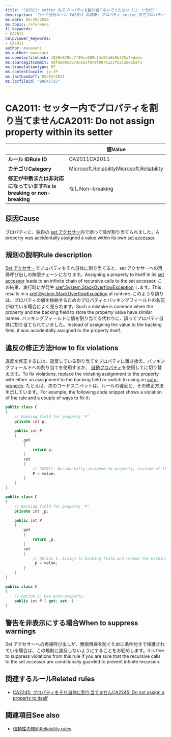 ```yaml
---
title: 'CA2011: setter 内でプロパティを割り当てないでください (コード分析)'
description: 'コード分析ルール CA2011 の詳細: プロパティ setter 内でプロパティを割り当てない'
ms.date: 04/29/2020
ms.topic: reference
f1_keywords:
- CA2011
helpviewer_keywords:
- CA2011
author: mavasani
ms.author: mavasani
ms.openlocfilehash: 1839e829ec7f99cc089cf3c07a6b9b375a7edabe
ms.sourcegitcommit: 4df8e005c074ceb1f978f007b222fe253be2baf3
ms.translationtype: MT
ms.contentlocale: ja-JP
ms.lasthandoff: 02/04/2021
ms.locfileid: "99545725"
---
```

# <a name="ca2011-do-not-assign-property-within-its-setter"></a><span data-ttu-id="0a342-103">CA2011: セッター内でプロパティを割り当てません</span><span class="sxs-lookup"><span data-stu-id="0a342-103">CA2011: Do not assign property within its setter</span></span>

| | <span data-ttu-id="0a342-104">値</span><span class="sxs-lookup"><span data-stu-id="0a342-104">Value</span></span> |
|-|-|
| <span data-ttu-id="0a342-105">**ルール ID**</span><span class="sxs-lookup"><span data-stu-id="0a342-105">**Rule ID**</span></span> |<span data-ttu-id="0a342-106">CA2011</span><span class="sxs-lookup"><span data-stu-id="0a342-106">CA2011</span></span>|
| <span data-ttu-id="0a342-107">**カテゴリ**</span><span class="sxs-lookup"><span data-stu-id="0a342-107">**Category**</span></span> |[<span data-ttu-id="0a342-108">Microsoft.Reliability</span><span class="sxs-lookup"><span data-stu-id="0a342-108">Microsoft.Reliability</span></span>](reliability-warnings.md)|
| <span data-ttu-id="0a342-109">**修正が中断または非対応になっています**</span><span class="sxs-lookup"><span data-stu-id="0a342-109">**Fix is breaking or non-breaking**</span></span> |<span data-ttu-id="0a342-110">なし</span><span class="sxs-lookup"><span data-stu-id="0a342-110">Non-breaking</span></span>|

## <a name="cause"></a><span data-ttu-id="0a342-111">原因</span><span class="sxs-lookup"><span data-stu-id="0a342-111">Cause</span></span>

<span data-ttu-id="0a342-112">プロパティに、独自の [set アクセサー](../../../csharp/programming-guide/classes-and-structs/using-properties.md#the-set-accessor)内で誤って値が割り当てられました。</span><span class="sxs-lookup"><span data-stu-id="0a342-112">A property was accidentally assigned a value within its own [set accessor](../../../csharp/programming-guide/classes-and-structs/using-properties.md#the-set-accessor).</span></span>

## <a name="rule-description"></a><span data-ttu-id="0a342-113">規則の説明</span><span class="sxs-lookup"><span data-stu-id="0a342-113">Rule description</span></span>

<span data-ttu-id="0a342-114">[Set アクセサー](../../../csharp/programming-guide/classes-and-structs/using-properties.md#the-set-accessor)でプロパティをそれ自体に割り当てると、set アクセサーへの再帰呼び出しの無限チェーンになります。</span><span class="sxs-lookup"><span data-stu-id="0a342-114">Assigning a property to itself in its [set accessor](../../../csharp/programming-guide/classes-and-structs/using-properties.md#the-set-accessor) leads to an infinite chain of recursive calls to the set accessor.</span></span> <span data-ttu-id="0a342-115">この結果、実行時にが発生 <xref:System.StackOverflowException> します。</span><span class="sxs-lookup"><span data-stu-id="0a342-115">This results in a <xref:System.StackOverflowException> at runtime.</span></span> <span data-ttu-id="0a342-116">このような誤りは、プロパティの値を格納するためのプロパティとバッキングフィールドの名前が似ている場合によく見られます。</span><span class="sxs-lookup"><span data-stu-id="0a342-116">Such a mistake is common when the property and the backing field to store the property value have similar names.</span></span> <span data-ttu-id="0a342-117">バッキングフィールドに値を割り当てる代わりに、誤ってプロパティ自体に割り当てられていました。</span><span class="sxs-lookup"><span data-stu-id="0a342-117">Instead of assigning the value to the backing field, it was accidentally assigned to the property itself.</span></span>

## <a name="how-to-fix-violations"></a><span data-ttu-id="0a342-118">違反の修正方法</span><span class="sxs-lookup"><span data-stu-id="0a342-118">How to fix violations</span></span>

<span data-ttu-id="0a342-119">違反を修正するには、違反している割り当てをプロパティに置き換え、バッキングフィールドへの割り当てを使用するか、 [自動プロパティ](../../../csharp/programming-guide/classes-and-structs/auto-implemented-properties.md)を使用してに切り替えます。</span><span class="sxs-lookup"><span data-stu-id="0a342-119">To fix violations, replace the violating assignment to the property with either an assignment to the backing field or switch to using an [auto-property](../../../csharp/programming-guide/classes-and-structs/auto-implemented-properties.md).</span></span> <span data-ttu-id="0a342-120">たとえば、次のコードスニペットは、ルールの違反と、その修正方法を示しています。</span><span class="sxs-lookup"><span data-stu-id="0a342-120">For example, the following code snippet shows a violation of the rule and a couple of ways to fix it:</span></span>

```csharp
public class C
{
    // Backing field for property 'P'
    private int p;

    public int P
    {
        get
        {
            return p;
        }
        set
        {
            // CA2011: Accidentally assigned to property, instead of the backing field.
            P = value;
        }
    }
}
```

```csharp
public class C
{
    // Backing field for property 'P'
    private int _p;

    public int P
    {
        get
        {
            return _p;
        }
        set
        {
            // Option 1: Assign to backing field and rename the backing field for clarity.
            _p = value;
        }
    }
}
```

```csharp
public class C
{
    // Option 2: Use auto-property.
    public int P { get; set; }
}
```

## <a name="when-to-suppress-warnings"></a><span data-ttu-id="0a342-121">警告を非表示にする場合</span><span class="sxs-lookup"><span data-stu-id="0a342-121">When to suppress warnings</span></span>

<span data-ttu-id="0a342-122">Set アクセサーへの再帰呼び出しが、無限再帰を防ぐために条件付きで保護されている場合は、この規則に違反しないようにすることをお勧めします。</span><span class="sxs-lookup"><span data-stu-id="0a342-122">It is fine to suppress violations from this rule if you are sure that the recursive calls to the set accessor are conditionally guarded to prevent infinite recursion.</span></span>

## <a name="related-rules"></a><span data-ttu-id="0a342-123">関連するルール</span><span class="sxs-lookup"><span data-stu-id="0a342-123">Related rules</span></span>

- [<span data-ttu-id="0a342-124">CA2245: プロパティをそれ自体に割り当てません</span><span class="sxs-lookup"><span data-stu-id="0a342-124">CA2245: Do not assign a property to itself</span></span>](ca2245.md)

## <a name="see-also"></a><span data-ttu-id="0a342-125">関連項目</span><span class="sxs-lookup"><span data-stu-id="0a342-125">See also</span></span>

- [<span data-ttu-id="0a342-126">信頼性の規則</span><span class="sxs-lookup"><span data-stu-id="0a342-126">Reliability rules</span></span>](reliability-warnings.md)
